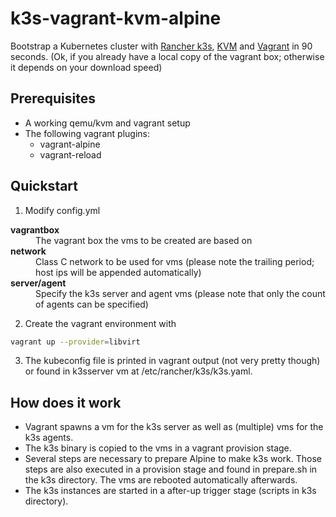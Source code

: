 # k3s-vagrant-kvm-alpine

Bootstrap a Kubernetes cluster with [Rancher k3s](https://github.com/rancher/k3s), [KVM]([https://www.linux-kvm.org/page/Main_Page](https://www.linux-kvm.org/page/Main_Page)) and [Vagrant](https://www.vagrantup.com/) in 90 seconds. (Ok, if you already have a local copy of the vagrant box; otherwise it depends on your download speed)

## Prerequisites
- A working qemu/kvm and vagrant setup
 - The following vagrant plugins:
   - vagrant-alpine
   - vagrant-reload

## Quickstart
1. Modify config.yml

<dl>
  <dt><strong>vagrantbox</strong></dt>
  <dd>The vagrant box the vms to be created are based on</dd>
  <dt><strong>network</strong></dt>
  <dd>Class C network to be used for vms (please note the trailing period; host ips will be appended automatically)</dd>
  <dt><strong>server/agent</strong></dt>
  <dd>Specify the k3s server and agent vms (please note that only the count of agents can be specified)</dd>
</dl>

2. Create the vagrant environment with
```sh
vagrant up --provider=libvirt
```
3. The kubeconfig file is printed in vagrant output (not very pretty though) or found in k3sserver vm at /etc/rancher/k3s/k3s.yaml.

## How does it work
- Vagrant spawns a vm for the k3s server as well as (multiple) vms for the k3s agents. 
- The k3s binary is copied to the vms in a vagrant provision stage.
- Several steps are necessary to prepare Alpine to make k3s work. Those steps are also executed in a provision stage and found in prepare.sh in the k3s directory. The vms are rebooted automatically afterwards.
- The k3s instances are started in a after-up trigger stage (scripts in k3s directory).